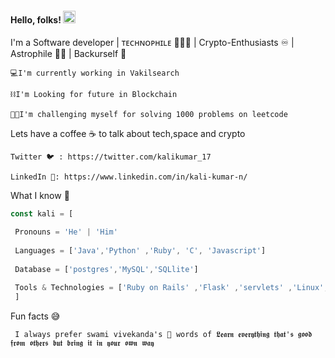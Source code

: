 #### Hello, folks! <img src="https://raw.githubusercontent.com/MartinHeinz/MartinHeinz/master/wave.gif" width="20px">


I'm a Software developer | ᴛᴇᴄʜɴᴏᴘʜɪʟᴇ 👨🏻‍💻 | Crypto-Enthusiasts ♾️ | Astrophile 🧑‍🚀 | Backurself 👊 

    💻I'm currently working in Vakilsearch
    
    ⛓️I'm Looking for future in Blockchain
    
    🧑‍🚒I'm challenging myself for solving 1000 problems on leetcode 

Lets have a coffee ☕ to talk about tech,space and crypto

    Twitter 🐦 : https://twitter.com/kalikumar_17 
        
    LinkedIn 🔗: https://www.linkedin.com/in/kali-kumar-n/   
       
What I know 🤔
```js
const kali = [

 Pronouns = 'He' | 'Him' 
 
 Languages = ['Java','Python' ,'Ruby', 'C', 'Javascript']
 
 Database = ['postgres','MySQL','SQLlite']
 
 Tools & Technologies = ['Ruby on Rails' ,'Flask' ,'servlets' ,'Linux', 'Git & Github', 'HTML5 & CSS' ,'Ajax','JQuery' ,'Rubymine | Intellij']
 ]
```

Fun facts 😅  

     I always prefer swami vivekanda's 🙏 words of 𝕷𝖊𝖆𝖗𝖓 𝖊𝖛𝖊𝖗𝖞𝖙𝖍𝖎𝖓𝖌 𝖙𝖍𝖆𝖙'𝖘 𝖌𝖔𝖔𝖉 𝖋𝖗𝖔𝖒 𝖔𝖙𝖍𝖊𝖗𝖘 𝖇𝖚𝖙 𝖇𝖗𝖎𝖓𝖌 𝖎𝖙 𝖎𝖓 𝖞𝖔𝖚𝖗 𝖔𝖜𝖓 𝖜𝖆𝖞




  


